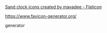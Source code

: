 <a href="https://www.flaticon.com/free-icons/sand-clock" title="sand clock icons">Sand clock icons created by mavadee - Flaticon</a>

https://www.favicon-generator.org/

generator
